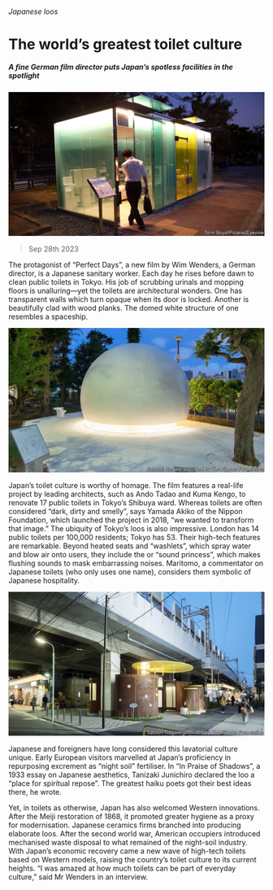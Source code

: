 ###### Japanese loos

# The world’s greatest toilet culture 

##### A fine German film director puts Japan’s spotless facilities in the spotlight 

![image](images/20230930_ASP001.jpg) 

> Sep 28th 2023 

The protagonist of “Perfect Days”, a new film by Wim Wenders, a German director, is a Japanese sanitary worker. Each day he rises before dawn to clean public toilets in Tokyo. His job of scrubbing urinals and mopping floors is unalluring—yet the toilets are architectural wonders. One has transparent walls which turn opaque when its door is locked. Another is beautifully clad with wood planks. The domed white structure of one resembles a spaceship. 

![image](images/20230923_ASP503.jpg) 


Japan’s toilet culture is worthy of homage. The film features a real-life project by leading architects, such as Ando Tadao and Kuma Kengo, to renovate 17 public toilets in Tokyo’s Shibuya ward. Whereas toilets are often considered “dark, dirty and smelly”, says Yamada Akiko of the Nippon Foundation, which launched the project in 2018, “we wanted to transform that image.” The ubiquity of Tokyo’s loos is also impressive. London has 14 public toilets per 100,000 residents; Tokyo has 53. Their high-tech features are remarkable. Beyond heated seats and “washlets”, which spray water and blow air onto users, they include the  or “sound princess”, which makes flushing sounds to mask embarrassing noises. Maritomo, a commentator on Japanese toilets (who only uses one name), considers them symbolic of Japanese hospitality. 

![image](images/20230930_ASP504.jpg) 


Japanese and foreigners have long considered this lavatorial culture unique. Early European visitors marvelled at Japan’s proficiency in repurposing excrement as “night soil” fertiliser. In “In Praise of Shadows”, a 1933 essay on Japanese aesthetics, Tanizaki Junichiro declared the loo a “place for spiritual repose”. The greatest haiku poets got their best ideas there, he wrote.

Yet, in toilets as otherwise, Japan has also welcomed Western innovations. After the Meiji restoration of 1868, it promoted greater hygiene as a proxy for modernisation. Japanese ceramics firms branched into producing elaborate loos. After the second world war, American occupiers introduced mechanised waste disposal to what remained of the night-soil industry. With Japan’s economic recovery came a new wave of high-tech toilets based on Western models, raising the country’s toilet culture to its current heights. “I was amazed at how much toilets can be part of everyday culture,” said Mr Wenders in an interview.

